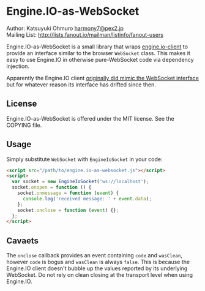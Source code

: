 # Engine.IO-as-WebSocket

Author: Katsuyuki Ohmuro <harmony7@pex2.jp>  
Mailing List: http://lists.fanout.io/mailman/listinfo/fanout-users

Engine.IO-as-WebSocket is a small library that wraps [engine.io-client](https://github.com/socketio/engine.io-client) to provide an interface similar to the browser `WebSocket` class. This makes it easy to use Engine.IO in otherwise pure-WebSocket code via dependency injection.

Apparently the Engine.IO client [originally did mimic the WebSocket interface](http://www.devthought.com/2012/07/07/the-realtime-engine/) but for whatever reason its interface has drifted since then.

## License

Engine.IO-as-WebSocket is offered under the MIT license. See the COPYING file.

## Usage

Simply substitute `WebSocket` with `EngineIoSocket` in your code:

```html
<script src="/path/to/engine.io-as-websocket.js"></script>
<script>
  var socket = new EngineIoSocket('ws://localhost');
  socket.onopen = function () {
    socket.onmessage = function (event) {
      console.log('received message: ' + event.data);
    };
    socket.onclose = function (event) {};
  };
</script>
```

## Cavaets

The `onclose` callback provides an event containing `code` and `wasClean`, however `code` is bogus and `wasClean` is always `false`. This is because the Engine.IO client doesn't bubble up the values reported by its underlying WebSocket. Do not rely on clean closing at the transport level when using Engine.IO.
